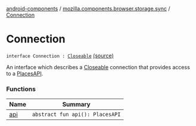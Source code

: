 [android-components](../../index.md) / [mozilla.components.browser.storage.sync](../index.md) / [Connection](./index.md)

# Connection

`interface Connection : `[`Closeable`](https://developer.android.com/reference/java/io/Closeable.html) [(source)](https://github.com/mozilla-mobile/android-components/blob/master/components/browser/storage-sync/src/main/java/mozilla/components/browser/storage/sync/Connection.kt#L56)

An interface which describes a [Closeable](https://developer.android.com/reference/java/io/Closeable.html) connection that provides access to a [PlacesAPI](#).

### Functions

| Name | Summary |
|---|---|
| [api](api.md) | `abstract fun api(): PlacesAPI` |
